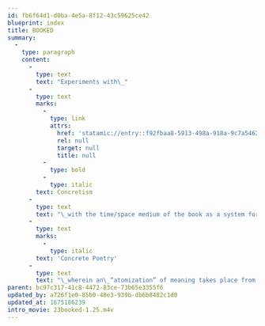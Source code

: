 ```yaml
---
id: fb6f64d1-d0ba-4e5a-8f12-43c59625ce42
blueprint: index
title: BOOKED
summary:
  -
    type: paragraph
    content:
      -
        type: text
        text: "Experiments with\_"
      -
        type: text
        marks:
          -
            type: link
            attrs:
              href: 'statamic://entry::f92fbaa8-5913-498a-918a-9c7a54622ea5'
              rel: null
              target: null
              title: null
          -
            type: bold
          -
            type: italic
        text: Concretism
      -
        type: text
        text: "\_with the time/space medium of the book as a system for experience, often called bookworks, from which content and meaning are derived from all its parts, actions, and experiences. For this to happen the whole book as a medium system must be considered in terms of principles of\_"
      -
        type: text
        marks:
          -
            type: italic
        text: 'Concrete Poetry'
      -
        type: text
        text: "\_wherein an\_“atomization” of meaning takes place from parts and wholes and their synthesis but is now supplemented by the user’s time-space experience.\_\_In that union of experience, the book object becomes truly a poetic object, which holistic experience naturally draws out a depth of awareness that is sourced both from the external relationship yet also an implicit sense of awareness of being one with the Spirit and all that it is experiencing. This union represents the essential values brought out by seeing relationships to the ever growing dynamic for interconnections based on the doctrine of shells that is ever unfolding and enfolding."
parent: bc97c317-41c8-4472-83ce-73b65e3355f6
updated_by: a726f1e0-85b0-48e3-939b-db6b8482c1d0
updated_at: 1675186239
intro_movie: 23booked-1.25.m4v
---
```

